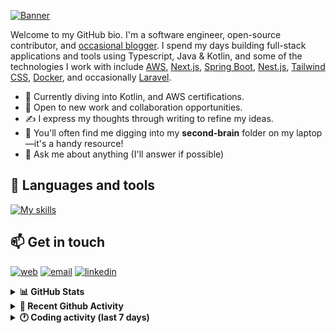 [![Banner](https://raw.githubusercontent.com/wilfriedago/wilfriedago/main/assets/1.png)][website]

Welcome to my GitHub bio. I'm a software engineer, open-source contributor, and [occasional blogger][blog]. I spend my days building full-stack applications and tools using Typescript, Java & Kotlin, and some of the technologies I work with include [AWS](https://aws.amazon.com/fr/), [Next.js](https://nextjs.org/), [Spring Boot](https://spring.io/projects/spring-boot), [Nest.js](https://nestjs.com/), [Tailwind CSS](https://github.com/tailwindlabs/tailwindcss), [Docker](https://www.docker.com/), and occasionally [Laravel](https://laravel.com/).

- 🔭 Currently diving into Kotlin, and AWS certifications.
- 👯 Open to new work and collaboration opportunities.
- ✍️ I express my thoughts through writing to refine my ideas.
- 🧠 You'll often find me digging into my **second-brain** folder on my laptop—it's a handy resource!
- 💬 Ask me about anything (I'll answer if possible)

## 🎨 Languages and tools

[![My skills](https://skillicons.dev/icons?i=typescript,js,nodejs,nest,java,kotlin,spring,python,fastapi,django,aws,docker,vscode,idea,tailwind&perline=15)](https://wilfriedago.dev/about#skills)

## 📫 Get in touch
[![web](https://img.shields.io/badge/WEBSITE-12100E?logo=google-earth&color=282A36)][website]
[![email](https://img.shields.io/badge/MAIL-12100E?logo=mailgun&color=282A36)][mail]
[![linkedin](https://img.shields.io/badge/LINKEDIN-12100E?logo=linkedin&color=282A36)][linkedin]


<details>
  <summary><b>📊 GitHub Stats</b></summary>
	<br/>
	<p align="left">
		<img width="49.5%" src="https://github-readme-stats.vercel.app/api?username=wilfriedago&show_icons=true&count_private=true&title_color=10b981&icon_color=10b981&theme=react&hide_border=true" />
		<img width="49.5%" src="https://streak-stats.demolab.com/?user=wilfriedago&hide_border=true&theme=react&ring=10b981&fire=fff&currStreakNum=fff&sideLabels=10b981&currStreakLabel=10b981&sideNums=fff" />
	</p>
</details>

<details>
  <summary><b>📅 Recent Github Activity</b></summary>
	<br>

<!--RECENT_ACTIVITY:last_update-->
Last Updated: Friday, April 4th, 2025, 4:18:29 AM
<!--RECENT_ACTIVITY:last_update_end-->

<!--RECENT_ACTIVITY:start-->
1. ⬆️ Pushed 5 commit(s) to [thewlabs/eslint-config](https://github.com/thewlabs/eslint-config)<br>
2. ⬆️ Pushed 1 commit(s) to [thewlabs/eslint-config](https://github.com/thewlabs/eslint-config)<br>
3. 🎉 Merged PR [#7](https://github.com/thewlabs/eslint-config/pull/7) in [thewlabs/eslint-config](https://github.com/thewlabs/eslint-config)<br>
4. ⭐ Starred [bytedance/MegaTTS3](https://github.com/bytedance/MegaTTS3)<br>
5. 🔱 Forked [wilfriedago/whatsapp-mcp](https://github.com/wilfriedago/whatsapp-mcp) from [lharries/whatsapp-mcp](https://github.com/lharries/whatsapp-mcp)<br>
<!--RECENT_ACTIVITY:end-->
</details>

<details>
  <summary><b>🕐 Coding activity (last 7 days)</b></summary>
	<br>

<!--START_SECTION:waka-->

```python
Total Time: 39 hrs 41 mins

Java              14 hrs 46 mins  █████████▒░░░░░░░░░░░░░░░   36.91 %
TypeScript        11 hrs 12 mins  ███████░░░░░░░░░░░░░░░░░░   27.99 %
JavaScript        3 hrs 12 mins   ██░░░░░░░░░░░░░░░░░░░░░░░   08.02 %
XML               39 mins         ▒░░░░░░░░░░░░░░░░░░░░░░░░   01.64 %
Java Properties   24 mins         ▒░░░░░░░░░░░░░░░░░░░░░░░░   01.02 %
Other             19 mins         ▒░░░░░░░░░░░░░░░░░░░░░░░░   00.80 %
```

<!--END_SECTION:waka-->
</details>

[website]: https://wilfriedago.dev
[linkedin]: https://linkedin.com/in/wilfriedago
[blog]: https://wilfriedago.dev/blog
[mail]: mailto:me@wilfriedago.dev
